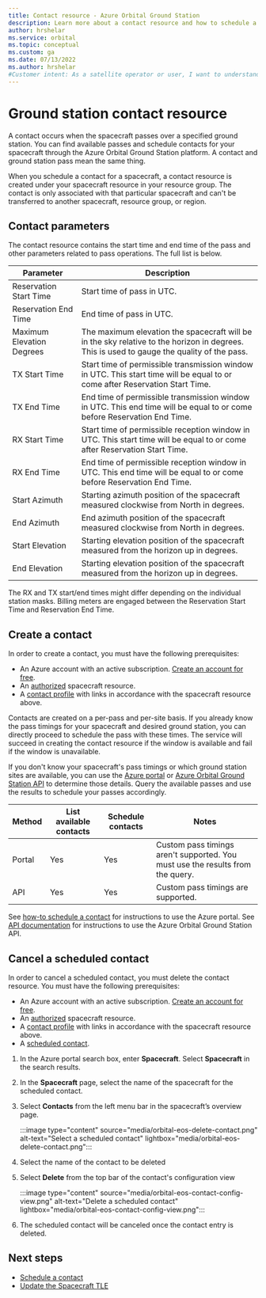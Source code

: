 ```yaml
---
title: Contact resource - Azure Orbital Ground Station
description: Learn more about a contact resource and how to schedule a contact.
author: hrshelar
ms.service: orbital
ms.topic: conceptual
ms.custom: ga
ms.date: 07/13/2022
ms.author: hrshelar
#Customer intent: As a satellite operator or user, I want to understand how to what the contact resource is so I can manage my mission operations.
---
```


# Ground station contact resource

A contact occurs when the spacecraft passes over a specified ground station. You can find available passes and schedule contacts for your spacecraft through the Azure Orbital Ground Station platform. A contact and ground station pass mean the same thing.

When you schedule a contact for a spacecraft, a contact resource is created under your spacecraft resource in your resource group. The contact is only associated with that particular spacecraft and can't be transferred to another spacecraft, resource group, or region.

## Contact parameters

The contact resource contains the start time and end time of the pass and other parameters related to pass operations. The full list is below.

| Parameter                 | Description                                                                                                                    |
|---------------------------|--------------------------------------------------------------------------------------------------------------------------------|
| Reservation Start Time    | Start time of pass in UTC.                                                                                                     |
| Reservation End Time      | End time of pass in UTC.                                                                                                       |
| Maximum Elevation Degrees | The maximum elevation the spacecraft will be in the sky relative to the horizon in degrees. This is used to gauge the quality of the pass. |
| TX Start Time             | Start time of permissible transmission window in UTC. This start time will be equal to or come after Reservation Start Time.   |
| TX End Time               | End time of permissible transmission window in UTC. This end time will be equal to or come before Reservation End Time.        |
| RX Start Time             | Start time of permissible reception window in UTC. This start time will be equal to or come after Reservation Start Time.      |
| RX End Time               | End time of permissible reception window in UTC. This end time will be equal to or come before Reservation End Time.           |
| Start Azimuth             | Starting azimuth position of the spacecraft measured clockwise from North in degrees.                                          |
| End Azimuth               | End azimuth position of the spacecraft measured clockwise from North in degrees.                                               |
| Start Elevation           | Starting elevation position of the spacecraft measured from the horizon up in degrees.                                         |
| End Elevation             | Starting elevation position of the spacecraft measured from the horizon up in degrees.                                         |

The RX and TX start/end times might differ depending on the individual station masks. Billing meters are engaged between the Reservation Start Time and Reservation End Time.

## Create a contact

In order to create a contact, you must have the following prerequisites:
- An Azure account with an active subscription. [Create an account for free](https://azure.microsoft.com/free/?WT.mc_id=A261C142F).
- An [authorized](register-spacecraft.md) spacecraft resource.
- A [contact profile](contact-profile.md) with links in accordance with the spacecraft resource above.

Contacts are created on a per-pass and per-site basis. If you already know the pass timings for your spacecraft and desired ground station, you can directly proceed to schedule the pass with these times. The service will succeed in creating the contact resource if the window is available and fail if the window is unavailable.

If you don't know your spacecraft's pass timings or which ground station sites are available, you can use the [Azure portal](https://aka.ms/orbital/portal) or [Azure Orbital Ground Station API](/rest/api/orbital/) to determine those details. Query the available passes and use the results to schedule your passes accordingly.

| Method | List available contacts | Schedule contacts | Notes |
|-|-|-|-|
|Portal| Yes | Yes | Custom pass timings aren't supported. You must use the results from the query. |
|API | Yes | Yes | Custom pass timings are supported. |

See [how-to schedule a contact](schedule-contact.md) for instructions to use the Azure portal. See [API documentation](/rest/api/orbital/) for instructions to use the Azure Orbital Ground Station API.

## Cancel a scheduled contact

In order to cancel a scheduled contact, you must delete the contact resource. You must have the following prerequisites:

- An Azure account with an active subscription. [Create an account for free](https://azure.microsoft.com/free/?WT.mc_id=A261C142F).
- An [authorized](register-spacecraft.md) spacecraft resource.
- A [contact profile](contact-profile.md) with links in accordance with the spacecraft resource above.
- A [scheduled contact](schedule-contact.md).

1. In the Azure portal search box, enter **Spacecraft**. Select **Spacecraft** in the search results.
2. In the **Spacecraft** page, select the name of the spacecraft for the scheduled contact.
3. Select **Contacts** from the left menu bar in the spacecraft’s overview page.

   :::image type="content" source="media/orbital-eos-delete-contact.png" alt-text="Select a scheduled contact" lightbox="media/orbital-eos-delete-contact.png":::

4. Select the name of the contact to be deleted
5. Select **Delete** from the top bar of the contact's configuration view

   :::image type="content" source="media/orbital-eos-contact-config-view.png" alt-text="Delete a scheduled contact" lightbox="media/orbital-eos-contact-config-view.png":::

6. The scheduled contact will be canceled once the contact entry is deleted.

## Next steps

- [Schedule a contact](schedule-contact.md)
- [Update the Spacecraft TLE](update-tle.md)

